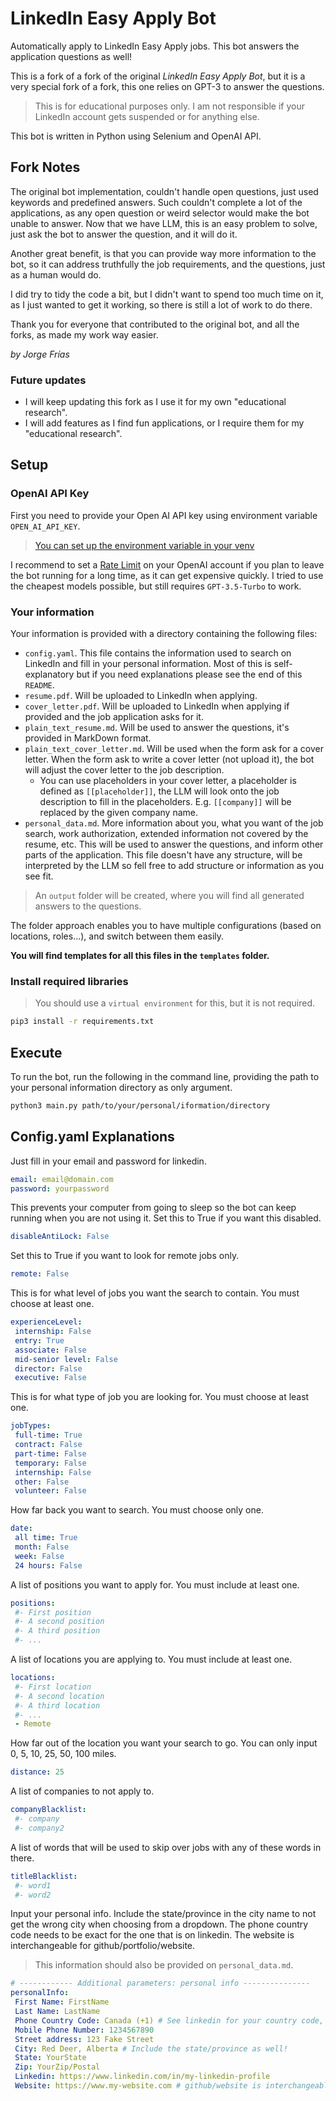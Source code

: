# LinkedIn Easy Apply Bot
Automatically apply to LinkedIn Easy Apply jobs. This bot answers the application questions as well!

This is a fork of a fork of the original _LinkedIn Easy Apply Bot_, but it is a very special fork of a fork, this one relies on GPT-3 to answer the questions. 



> This is for educational purposes only. I am not responsible if your LinkedIn account gets suspended or for anything else.

This bot is written in Python using Selenium and OpenAI API.

## Fork Notes

The original bot implementation, couldn't handle open questions, just used keywords and predefined answers. Such couldn't complete a lot of the applications, as any open question or weird selector would make the bot unable to answer.  Now that we have LLM, this is an easy problem to solve, just ask the bot to answer the question, and it will do it.

Another great benefit, is that you can provide way more information to the bot, so it can address truthfully the job requirements, and the questions, just as a human would do. 

I did try to tidy the code a bit, but I didn't want to spend too much time on it, as I just wanted to get it working, so there is still a lot of work to do there.

Thank you for everyone that contributed to the original bot, and all the forks, as made my work way easier.

_by Jorge Frías_

### Future updates
- I will keep updating this fork as I use it for my own "educational research".
- I will add features as I find fun applications, or I require them for my "educational research".

## Setup

### OpenAI API Key
First you need to provide your Open AI API key using environment variable `OPEN_AI_API_KEY`.

> [You can set up the environment variable in your venv](https://stackoverflow.com/a/20918496/8150874)

I recommend to set a [Rate Limit](https://platform.openai.com/account/rate-limits) on your OpenAI account if you plan to leave the bot running for a long time, as it can get expensive quickly. I tried to use the cheapest models possible, but still requires `GPT-3.5-Turbo` to work.

### Your information
Your information is provided with a directory containing the following files:
- `config.yaml`. This file contains the information used to search on LinkedIn and fill in your personal information. Most of this is self-explanatory but if you need explanations please see the end of this `README`.
- `resume.pdf`. Will be uploaded to LinkedIn when applying.
- `cover_letter.pdf`. Will be uploaded to LinkedIn when applying if provided and the job application asks for it.
- `plain_text_resume.md`. Will be used to answer the questions, it's provided in MarkDown format.
- `plain_text_cover_letter.md`. Will be used when the form ask for a cover letter. When the form ask to write a cover letter (not upload it), the bot will adjust the cover letter to the job description.
  - You can use placeholders in your cover letter, a placeholder is defined as `[[placeholder]]`, the LLM will look onto the job description to fill in the placeholders. E.g. `[[company]]` will be replaced by the given company name.
- `personal_data.md`. More information about you, what you want of the job search, work authorization, extended information not covered by the resume, etc. This will be used to answer the questions, and inform other parts of the application. This file doesn't have any structure, will be interpreted by the LLM so fell free to add structure or information as you see fit.

> An `output` folder will be created, where you will find all generated answers to the questions.

The folder approach enables you to have multiple configurations (based on locations, roles...), and switch between them easily.

**You will find templates for all this files in the `templates` folder.**

### Install required libraries
> You should use a `virtual environment` for this, but it is not required.
```bash
pip3 install -r requirements.txt
```

## Execute
To run the bot, run the following in the command line, providing the path to your personal information directory as only argument.
```bash
python3 main.py path/to/your/personal/iformation/directory
```

## Config.yaml Explanations
Just fill in your email and password for linkedin.
```yaml
email: email@domain.com
password: yourpassword
```

This prevents your computer from going to sleep so the bot can keep running when you are not using it. Set this to True if you want this disabled.
```yaml
disableAntiLock: False
```

Set this to True if you want to look for remote jobs only.
```yaml
remote: False
```

This is for what level of jobs you want the search to contain. You must choose at least one.
```yaml
experienceLevel:
 internship: False
 entry: True
 associate: False
 mid-senior level: False
 director: False
 executive: False
```

This is for what type of job you are looking for. You must choose at least one.
```yaml
jobTypes:
 full-time: True
 contract: False
 part-time: False
 temporary: False
 internship: False
 other: False
 volunteer: False
```

How far back you want to search. You must choose only one.
```yaml
date:
 all time: True
 month: False
 week: False
 24 hours: False
 ```

A list of positions you want to apply for. You must include at least one.
```yaml
positions:
 #- First position
 #- A second position
 #- A third position
 #- ...
 ```

A list of locations you are applying to. You must include at least one.
```yaml
locations:
 #- First location
 #- A second location
 #- A third location
 #- ...
 - Remote
 ```

How far out of the location you want your search to go. You can only input 0, 5, 10, 25, 50, 100 miles.
```yaml
distance: 25
 ```

A list of companies to not apply to.
```yaml
companyBlacklist:
 #- company
 #- company2
 ```

A list of words that will be used to skip over jobs with any of these words in there.
```yaml
titleBlacklist:
 #- word1
 #- word2
 ```

Input your personal info. Include the state/province in the city name to not get the wrong city when choosing from a dropdown.
The phone country code needs to be exact for the one that is on linkedin.
The website is interchangeable for github/portfolio/website.
> This information should also be provided on `personal_data.md`.
```yaml
# ------------ Additional parameters: personal info ---------------
personalInfo:
 First Name: FirstName
 Last Name: LastName
 Phone Country Code: Canada (+1) # See linkedin for your country code, must be exact according to the international platform, i.e. Italy (+39) not Italia (+39)
 Mobile Phone Number: 1234567890
 Street address: 123 Fake Street
 City: Red Deer, Alberta # Include the state/province as well!
 State: YourState
 Zip: YourZip/Postal
 Linkedin: https://www.linkedin.com/in/my-linkedin-profile
 Website: https://www.my-website.com # github/website is interchangeable here
```
